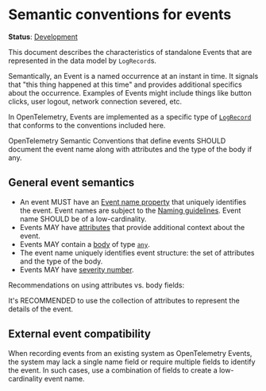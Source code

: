 <!--- Hugo front matter used to generate the website version of this page:
linkTitle: Events
aliases: [events-general]
--->

# Semantic conventions for events

**Status**: [Development][DocumentStatus]

This document describes the characteristics of standalone Events that are represented
in the data model by `LogRecord`s.

Semantically, an Event is a named occurrence at an instant in time. It signals that
"this thing happened at this time" and provides additional specifics about the occurrence.
Examples of Events might include things like button clicks, user logout,
network connection severed, etc.

In OpenTelemetry, Events are implemented as a specific type of [`LogRecord`](https://github.com/open-telemetry/opentelemetry-specification/tree/v1.45.0/specification/logs/api.md) that conforms to the conventions included here.

OpenTelemetry Semantic Conventions that define events SHOULD document the event name along
with attributes and the type of the body if any.

## General event semantics

* An event MUST have an [Event name property](https://github.com/open-telemetry/opentelemetry-specification/tree/v1.45.0/specification/logs/data-model.md#field-eventname)
  that uniquely identifies the event. Event names are subject to the [Naming guidelines](/docs/general/naming.md). Event name SHOULD be of a low-cardinality.
* Events MAY have [attributes](https://github.com/open-telemetry/opentelemetry-specification/blob/v1.45.0/specification/logs/data-model.md#field-attributes)
  that provide additional context about the event.
* Events MAY contain a [body](https://github.com/open-telemetry/opentelemetry-specification/blob/v1.45.0/specification/logs/data-model.md#field-body) of type [`any`](https://github.com/open-telemetry/opentelemetry-specification/blob/v1.45.0/specification/logs/data-model.md#type-any).
* The event name uniquely identifies event structure: the set of attributes and
  the type of the body.
* Events MAY have [severity number](https://github.com/open-telemetry/opentelemetry-specification/blob/v1.45.0/specification/logs/data-model.md#field-severitynumber).

Recommendations on using attributes vs. body fields:

It's RECOMMENDED to use the collection of attributes to represent the details of
the event.

<!-- Body use cases are not clear - see https://github.com/open-telemetry/semantic-conventions/issues/1651 for the context.-->

## External event compatibility

When recording events from an existing system as OpenTelemetry Events, the system
may lack a single name field or require multiple fields to identify the event.
In such cases, use a combination of fields to create a low-cardinality event name.

[DocumentStatus]: https://opentelemetry.io/docs/specs/otel/document-status
